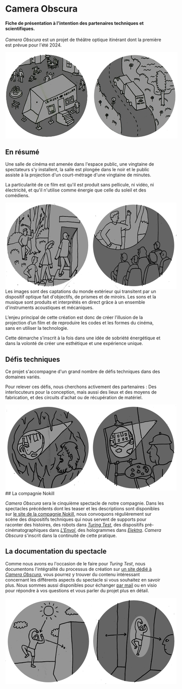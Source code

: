 # Camera Obscura
#### Fiche de présentation à l'intention des partenaires techniques et scientifiques.

*Camera Obscura* est un projet de théâtre optique itinérant dont la première est prévue pour l'été 2024.
<div style="display:flex;flex-direction:row;">
<img alt="illustration camera obscura" src="/contenu/macarons/thumb_9.png"/>
<img alt="illustration camera obscura" src="/contenu/macarons/thumb_10.png"/>
</div>

## En résumé

Une salle de cinéma est amenée dans l'espace public, une vingtaine de spectateurs s'y installent, la salle est plongée dans le noir et le public assiste à la projection d'un court-métrage d'une vingtaine de minutes.

La particularité de ce film est qu'il est produit sans pellicule, ni vidéo, ni électricité, et qu'il n'utilise comme énergie que celle du soleil et des comédiens. 
<div style="display:flex;flex-direction:row;">
<img alt="illustration camera obscura" src="/contenu/macarons/thumb_1.png"/>
<img alt="illustration camera obscura" src="/contenu/macarons/thumb_2.png"/>
</div>
Les images sont des captations du monde extérieur qui transitent par un dispositif optique fait d'objectifs, de prismes et de miroirs. Les sons et la musique sont produits et interprétés en direct grâce à un ensemble d'instruments acoustiques et mécaniques.

L’enjeu principal de cette création est donc de créer l’illusion de la projection d’un film et de reproduire les codes et les formes du cinéma, sans en utiliser la technologie.

Cette démarche s'inscrit à la fois dans une idée de sobriété énergétique et dans la volonté de créer une esthétique et une expérience unique.

## Défis techniques

Ce projet s'accompagne d'un grand nombre de défis techniques dans des domaines variés.

Pour relever ces défis, nous cherchons activement des partenaires : Des interlocuteurs pour la conception, mais aussi des lieux et des moyens de fabrication, et des circuits d'achat ou de récupération de matériel.
<div style="display:flex;flex-direction:row;">
<img alt="illustration camera obscura" src="/contenu/macarons/thumb_7.png"/>
<img alt="illustration camera obscura" src="/contenu/macarons/thumb_8.png"/>
</div>
## La compagnie Nokill

*Camera Obscura* sera le cinquième spectacle de notre compagnie. Dans les spectacles précédents dont les teaser et les descriptions sont disponibles sur [le site de la compagnie Nokill](http://cienokill.fr/), nous convoquons régulièrement sur scène des dispositifs techniques qui nous servent de supports pour raconter des histoires, des robots dans [*Turing Test*](http://turing-test.cienokill.fr/), des dispositifs pré-cinématographiques dans [*L'Envol*](http://cienokill.fr/spectacles/lenvol/), des hologrammes dans [*Elektra*](http://cienokill.fr/spectacles/elektra/). *Camera Obscura* s'inscrit dans la continuité de cette pratique.

## La documentation du spectacle

Comme nous avons eu l'occasion de le faire pour *Turing Test*, nous documentons l'intégralité du processus de création sur [un site dédié à *Camera Obscura*](https://camera-obscura.cienokill.fr/), vous pourrez y trouver du contenu intéressant concernant les différents aspects du spectacle si vous souhaitez en savoir plus. Nous sommes aussi disponibles pour échanger [par mail](http://cienokill.fr/contact/) ou en visio pour répondre à vos questions et vous parler du projet plus en détail.
<div style="display:flex;flex-direction:row;">
<img alt="illustration camera obscura" src="/contenu/macarons/thumb_3.png"/>
<img alt="illustration camera obscura" src="/contenu/macarons/thumb_4.png"/>
</div>
